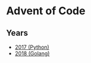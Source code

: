 # Advent of Code
## Years
  - [2017 (Python)](https://github.com/jksimoniii/advent-of-code/tree/2017)
  - [2018 (Golang)](https://github.com/jksimoniii/advent-of-code/tree/2018)